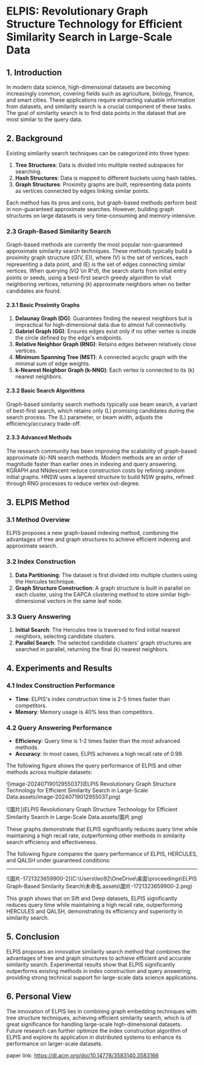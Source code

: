 # ELPIS: Revolutionary Graph Structure Technology for Efficient Similarity Search in Large-Scale Data

## 1. Introduction

In modern data science, high-dimensional datasets are becoming increasingly common, covering fields such as agriculture, biology, finance, and smart cities. These applications require extracting valuable information from datasets, and similarity search is a crucial component of these tasks. The goal of similarity search is to find data points in the dataset that are most similar to the query data.

## 2. Background

Existing similarity search techniques can be categorized into three types:

1. **Tree Structures**: Data is divided into multiple nested subspaces for searching.
2. **Hash Structures**: Data is mapped to different buckets using hash tables.
3. **Graph Structures**: Proximity graphs are built, representing data points as vertices connected by edges linking similar points.

Each method has its pros and cons, but graph-based methods perform best in non-guaranteed approximate searches. However, building graph structures on large datasets is very time-consuming and memory-intensive.

### 2.3 Graph-Based Similarity Search

Graph-based methods are currently the most popular non-guaranteed approximate similarity search techniques. These methods typically build a proximity graph structure \(𝐺(V, E)\), where \(V\) is the set of vertices, each representing a data point, and \(E\) is the set of edges connecting similar vertices. When querying \(𝑉𝑄 \in R^𝑑\), the search starts from initial entry points or seeds, using a best-first search greedy algorithm to visit neighboring vertices, returning \(𝑘\) approximate neighbors when no better candidates are found.

#### 2.3.1 Basic Proximity Graphs

1. **Delaunay Graph (DG)**: Guarantees finding the nearest neighbors but is impractical for high-dimensional data due to almost full connectivity.
2. **Gabriel Graph (GG)**: Ensures edges exist only if no other vertex is inside the circle defined by the edge's endpoints.
3. **Relative Neighbor Graph (RNG)**: Retains edges between relatively close vertices.
4. **Minimum Spanning Tree (MST)**: A connected acyclic graph with the minimal sum of edge weights.
5. **k-Nearest Neighbor Graph (k-NNG)**: Each vertex is connected to its \(k\) nearest neighbors.

#### 2.3.2 Basic Search Algorithms

Graph-based similarity search methods typically use beam search, a variant of best-first search, which retains only \(L\) promising candidates during the search process. The \(L\) parameter, or beam width, adjusts the efficiency/accuracy trade-off.

#### 2.3.3 Advanced Methods

The research community has been improving the scalability of graph-based approximate \(k\)-NN search methods. Modern methods are an order of magnitude faster than earlier ones in indexing and query answering. KGRAPH and NNdescent reduce construction costs by refining random initial graphs. HNSW uses a layered structure to build NSW graphs, refined through RNG processes to reduce vertex out-degree.

## 3. ELPIS Method

### 3.1 Method Overview

ELPIS proposes a new graph-based indexing method, combining the advantages of tree and graph structures to achieve efficient indexing and approximate search.

### 3.2 Index Construction

1. **Data Partitioning**: The dataset is first divided into multiple clusters using the Hercules technique.
2. **Graph Structure Construction**: A graph structure is built in parallel on each cluster, using the EAPCA clustering method to store similar high-dimensional vectors in the same leaf node.

### 3.3 Query Answering

1. **Initial Search**: The Hercules tree is traversed to find initial nearest neighbors, selecting candidate clusters.
2. **Parallel Search**: The selected candidate clusters' graph structures are searched in parallel, returning the final \(k\) nearest neighbors.

## 4. Experiments and Results

### 4.1 Index Construction Performance

- **Time**: ELPIS's index construction time is 2-5 times faster than competitors.
- **Memory**: Memory usage is 40% less than competitors.

### 4.2 Query Answering Performance

- **Efficiency**: Query time is 1-2 times faster than the most advanced methods.
- **Accuracy**: In most cases, ELPIS achieves a high recall rate of 0.99.

The following figure shows the query performance of ELPIS and other methods across multiple datasets:

![image-20240719012955037](ELPIS Revolutionary Graph Structure Technology for Efficient Similarity Search in Large-Scale Data.assets/image-20240719012955037.png)

![圖片](ELPIS Revolutionary Graph Structure Technology for Efficient Similarity Search in Large-Scale Data.assets/圖片.png)

These graphs demonstrate that ELPIS significantly reduces query time while maintaining a high recall rate, outperforming other methods in similarity search efficiency and effectiveness.

The following figure compares the query performance of ELPIS, HERCULES, and QALSH under guaranteed conditions:

****
![圖片-1721323659900-2](C:\Users\leo92\OneDrive\桌面\proceedings\ELPIS Graph-Based Similarity Search\未命名.assets\圖片-1721323659900-2.png)

This graph shows that on Sift and Deep datasets, ELPIS significantly reduces query time while maintaining a high recall rate, outperforming HERCULES and QALSH, demonstrating its efficiency and superiority in similarity search.

## 5. Conclusion

ELPIS proposes an innovative similarity search method that combines the advantages of tree and graph structures to achieve efficient and accurate similarity search. Experimental results show that ELPIS significantly outperforms existing methods in index construction and query answering, providing strong technical support for large-scale data science applications.

## 6. Personal View

The innovation of ELPIS lies in combining graph embedding techniques with tree structure techniques, achieving efficient similarity search, which is of great significance for handling large-scale high-dimensional datasets. Future research can further optimize the index construction algorithm of ELPIS and explore its application in distributed systems to enhance its performance on larger-scale datasets.



paper link: https://dl.acm.org/doi/10.14778/3583140.3583166